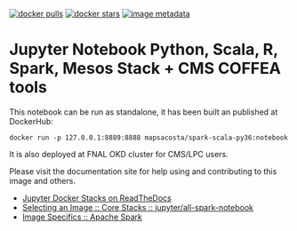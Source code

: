 [![docker pulls](https://img.shields.io/docker/pulls/jupyter/all-spark-notebook.svg)](https://hub.docker.com/r/jupyter/all-spark-notebook/) [![docker stars](https://img.shields.io/docker/stars/jupyter/all-spark-notebook.svg)](https://hub.docker.com/r/jupyter/all-spark-notebook/) [![image metadata](https://images.microbadger.com/badges/image/jupyter/all-spark-notebook.svg)](https://microbadger.com/images/jupyter/all-spark-notebook "jupyter/all-spark-notebook image metadata")

# Jupyter Notebook Python, Scala, R, Spark, Mesos Stack + CMS COFFEA tools

This notebook can be run as standalone, it has been built an published at DockerHub:

```
docker run -p 127.0.0.1:8889:8888 mapsacosta/spark-scala-py36:notebook
```

It is also deployed at FNAL OKD cluster for CMS/LPC users.

Please visit the documentation site for help using and contributing to this image and others.

* [Jupyter Docker Stacks on ReadTheDocs](http://jupyter-docker-stacks.readthedocs.io/en/latest/index.html)
* [Selecting an Image :: Core Stacks :: jupyter/all-spark-notebook](http://jupyter-docker-stacks.readthedocs.io/en/latest/using/selecting.html#jupyter-all-spark-notebook)
* [Image Specifics :: Apache Spark](http://jupyter-docker-stacks.readthedocs.io/en/latest/using/specifics.html#apache-spark)
